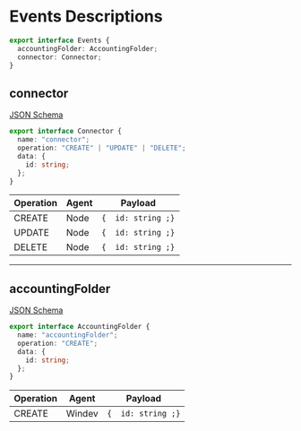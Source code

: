 # Events Descriptions

```ts
export interface Events {
  accountingFolder: AccountingFolder;
  connector: Connector;
}
```

## connector

[JSON Schema](./json-schema/events/connector.json)

```ts
export interface Connector {
  name: "connector";
  operation: "CREATE" | "UPDATE" | "DELETE";
  data: {
    id: string;
  };
}
```

| Operation  | Agent  | Payload  |
|---|---|---|
| CREATE  | Node  | ```{  id: string ;}```  |
| UPDATE  | Node  | ```{  id: string ;}```  |
| DELETE  | Node  | ```{  id: string ;}```  |

---

## accountingFolder

[JSON Schema](./json-schema/events/accountingFolder.json)

```ts
export interface AccountingFolder {
  name: "accountingFolder";
  operation: "CREATE";
  data: {
    id: string;
  };
}
```

| Operation  | Agent  | Payload  |
|---|---|---|
| CREATE  | Windev  | ```{  id: string ;}```  |
